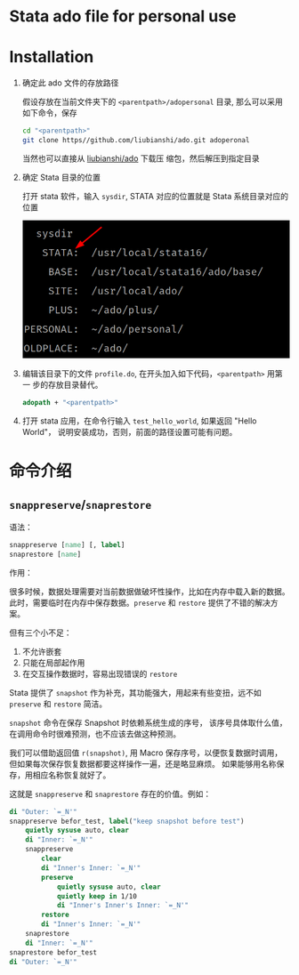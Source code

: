 # Stata ado file for personal use

# Installation

1. 确定此 ado 文件的存放路径

    假设存放在当前文件夹下的 `<parentpath>/adopersonal` 目录, 那么可以采用如下命令，保存

    ```bash
    cd "<parentpath>"
    git clone https//github.com/liubianshi/ado.git adoperonal
    ```

    当然也可以直接从 [liubianshi/ado](https//github.com/liubianshi/ado) 下载压
    缩包，然后解压到指定目录

2. 确定 Stata 目录的位置

    打开 stata 软件，输入 `sysdir`, STATA 对应的位置就是 Stata 系统目录对应的位置

    ![stata-sys-dir](img/stata-dir.png)

3. 编辑该目录下的文件 `profile.do`, 在开头加入如下代码，`<parentpath>` 用第一
   步的存放目录替代。

    ```stata
    adopath + "<parentpath>"
    ```

4. 打开 stata 应用，在命令行输入 `test_hello_world`, 如果返回 "Hello World"，
   说明安装成功，否则，前面的路径设置可能有问题。


# 命令介绍

## `snappreserve`/`snaprestore`

语法：

```stata
snappreserve [name] [, label]
snaprestore [name]
```

作用：

很多时候，数据处理需要对当前数据做破坏性操作，比如在内存中载入新的数据。
此时，需要临时在内存中保存数据。`preserve` 和 `restore` 提供了不错的解决方案。

但有三个小不足：

1. 不允许嵌套
2. 只能在局部起作用
3. 在交互操作数据时，容易出现错误的 `restore`

Stata 提供了 `snapshot` 作为补充，其功能强大，用起来有些变扭，远不如 `preserve` 和 `restore` 简洁。

`snapshot` 命令在保存 Snapshot 时依赖系统生成的序号，
该序号具体取什么值，在调用命令时很难预测，也不应该去做这种预测。

我们可以借助返回值 `r(snapshot)`, 用 Macro 保存序号，以便恢复数据时调用，
但如果每次保存恢复数据都要这样操作一遍，还是略显麻烦。
如果能够用名称保存，用相应名称恢复就好了。

这就是 `snappreserve` 和 `snaprestore` 存在的价值。例如：

```stata
di "Outer: `=_N'"
snappreserve befor_test, label("keep snapshot before test")
    quietly sysuse auto, clear
    di "Inner: `=_N'"
    snappreserve
        clear
        di "Inner's Inner: `=_N'"
        preserve
            quietly sysuse auto, clear
            quietly keep in 1/10
            di "Inner's Inner's Inner: `=_N'"
        restore
        di "Inner's Inner: `=_N'"
    snaprestore
    di "Inner: `=_N'"
snaprestore befor_test
di "Outer: `=_N'"
```







